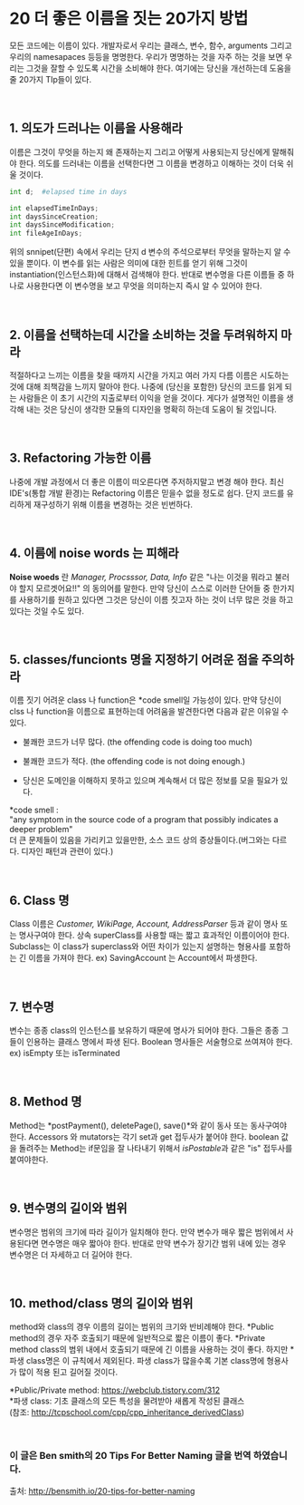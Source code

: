 # 20 더 좋은 이름을 짓는 20가지 방법

모든 코드에는 이름이 있다. 개발자로서 우리는 클래스, 변수, 함수, arguments 그리고 우리의 namesapaces 등등을 명명한다. 우리가 명명하는 것을 자주 하는 것을 보면 우리는 그것을 잘할 수 있도록 시간을 소비해야 한다. 여기에는 당신을 개선하는데 도움을 줄 20가지 TIp들이 있다.

<br>

## 1. 의도가 드러나는 이름을 사용해라

이름은 그것이 무엇을 하는지 왜 존재하는지 그리고 어떻게 사용되는지 당신에게 말해줘야 한다. 의도를 드러내는 이름을 선택한다면 그 이름을 변경하고 이해하는 것이 더욱 쉬울 것이다.

```Python
int d;  #elapsed time in days

int elapsedTimeInDays;
int daysSinceCreation;
int daysSinceModification;
int fileAgeInDays;
```
위의 snnipet(단편) 속에서 우리는 단지 d 변수의 주석으로부터 무엇을 말하는지 알 수 있을 뿐이다. 이 변수를 읽는 사람은 의미에 대한 힌트를 얻기 위해 그것이 instantiation(인스턴스화)에 대해서 검색해야 한다. 반대로 변수명을 다른 이름들 중 하나로 사용한다면 이 변수명을 보고 무엇을 의미하는지 즉시 알 수 있어야 한다.

<br>

## 2. 이름을 선택하는데 시간을 소비하는 것을 두려워하지 마라

적절하다고 느끼는 이름을 찾을 때까지 시간을 가지고 여러 가지 다름 이름은 시도하는 것에 대해 죄책감을 느끼지 말아야 한다. 나중에 (당신을 포함한) 당신의 코드를 읽게 되는 사람들은 이 초기 시간의 지출로부터 이익을 얻을 것이다. 게다가 설명적인 이름을 생각해 내는 것은 당신이 생각한 모듈의 디자인을 명확히 하는데 도움이 될 것입니다.

<br>

## 3. Refactoring 가능한 이름

나중에 개발 과정에서 더 좋은 이름이 떠오른다면 주저하지말고 변경 해야 한다. 최신 IDE's(통합 개발 환경)는 Refactoring 이름은 믿을수 없을 정도로 쉽다. 단지 코드를 유리하게 재구성하기 위해 이름을 변경하는 것은 빈번하다.

<br>

## 4. 이름에 noise words 는 피해라

**Noise woeds** 란 *Manager, Procsssor, Data, Info* 같은 "나는 이것을 뭐라고 불러야 할지 모르겟어요!!" 의 동의어를 말한다. 
만약 당신이 스스로 이러한 단어들 중 한가지를 사용하기를 원하고 있다면 그것은 당신이 이름 짓고자 하는 것이 너무 많은 것을 하고 있다는 것일 수도 있다.

<br>

## 5. classes/funcionts 명을 지정하기 어려운 점을 주의하라

이름 짓기 어려운 class 나 function은 *code smell일 가능성이 있다. 만약 당신이 clss 나 function을 이름으로 표현하는데 어려움을 발견한다면 다음과 같은 이유일 수 있다.

* 불쾌한 코드가 너무 많다. (the offending code is doing too much)

* 불쾌한 코드가 적다. (the offending code is not doing enough.)

* 당신은 도메인을 이해하지 못하고 있으며 계속해서 더 많은 정보를 모을 필요가 있다.

*code smell : <br>
"any symptom in the source code of a program that possibly indicates a deeper problem" <br>
더 큰 문제들이 있음을 가리키고 있을만한, 소스 코드 상의 증상들이다.(버그와는 다르다. 디자인 패턴과 관련이 있다.)

<br>

## 6. Class 명
Class 이름은 *Customer, WikiPage, Account, AddressParser* 등과 같이 명사 또는 명사구여야 한다. 상속 superClass를 사용할 때는 짧고 효과적인 이름이어야 한다. Subclass는 이 class가 superclass와 어떤 차이가 있는지 설명하는 형용사를 포함하는 긴 이름을 가져야 한다. 
ex) SavingAccount 는 Account에서 파생한다.

<br>

## 7. 변수명
변수는 종종 class의 인스턴스를 보유하기 때문에 명사가 되어야 한다. 그들은 종종 그들이 인용하는 클래스 명에서 파생 된다. Boolean 명사들은 서술형으로 쓰여져야 한다. <br>
ex) isEmpty 또는 isTerminated 

<br>

## 8. Method 명
Method는 *postPayment(), deletePage(), save()*와 같이 동사 또는 동사구여야 한다. Accessors 와 mutators는 각기 set과 get 접두사가 붙어야 한다. boolean 값을 돌려주는 Method는 if문임을 잘 나타내기 위해서 *isPostable*과 같은 "is" 접두사를 붙여야한다.

<br>

## 9. 변수명의 길이와 범위
변수명은 범위의 크기에 따라 길이가 일치해야 한다. 만약 변수가 매우 짧은 범위에서 사용된다면 면수명은 매우 짧아야 한다. 반대로 만약 변수가 장기간 범위 내에 있는 경우 변수명은 더 자세하고 더 길어야 한다.

<br>

## 10. method/class 명의 길이와 범위
method와 class의 경우 이름의 길이는 범위의 크기와 반비례해야 한다. *Public method의 경우 자주 호출되기 때문에 일반적으로 짧은 이름이 좋다. *Private method class의 범위 내에서 호출되기 때문에 긴 이름을 사용하는 것이 좋다. 하지만 *파생 class명은 이 규칙에서 제외된다. 파생 class가 많을수록 기본 class명에 형용사가 많이 적용 된고 길어질 것이다.

*Public/Private method: <https://webclub.tistory.com/312> <br>
*파생 class: 기초 클래스의 모든 특성을 물려받아 새롭게 작성된 클래스 <br>
 (참조: <http://tcpschool.com/cpp/cpp_inheritance_derivedClass>)

<br>

### 이 글은 Ben smith의 20 Tips For Better Naming 글을 번역 하였습니다. 
출처: <http://bensmith.io/20-tips-for-better-naming>